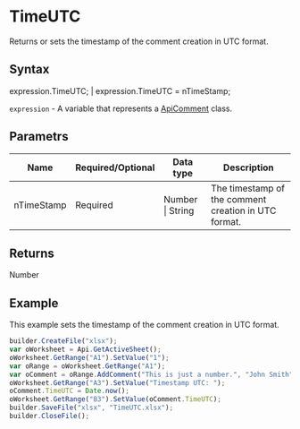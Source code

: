 # TimeUTC

Returns or sets the timestamp of the comment creation in UTC format.

## Syntax

expression.TimeUTC; &#124; expression.TimeUTC = nTimeStamp;

`expression` - A variable that represents a [ApiComment](../ApiComment.md) class.

## Parametrs

| **Name** | **Required/Optional** | **Data type** | **Description** |
| ------------- | ------------- | ------------- | ------------- |
| nTimeStamp | Required | Number &#124; String | The timestamp of the comment creation in UTC format. |

## Returns

Number

## Example

This example sets the timestamp of the comment creation in UTC format.

```javascript
builder.CreateFile("xlsx");
var oWorksheet = Api.GetActiveSheet();
oWorksheet.GetRange("A1").SetValue("1");
var oRange = oWorksheet.GetRange("A1");
var oComment = oRange.AddComment("This is just a number.", "John Smith");
oWorksheet.GetRange("A3").SetValue("Timestamp UTC: ");
oComment.TimeUTC = Date.now();
oWorksheet.GetRange("B3").SetValue(oComment.TimeUTC);
builder.SaveFile("xlsx", "TimeUTC.xlsx");
builder.CloseFile();
```